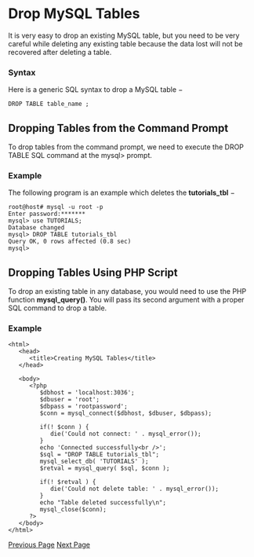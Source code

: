 # Drop MySQL Tables
It is very easy to drop an existing MySQL table, but you need to be very careful while deleting any existing table because the data lost will not be recovered after deleting a table.

### Syntax
Here is a generic SQL syntax to drop a MySQL table −

```
DROP TABLE table_name ;
```
## Dropping Tables from the Command Prompt
To drop tables from the command prompt, we need to execute the DROP TABLE SQL command at the mysql&gt; prompt.

### Example
The following program is an example which deletes the **tutorials_tbl** −

```
root@host# mysql -u root -p
Enter password:*******
mysql> use TUTORIALS;
Database changed
mysql> DROP TABLE tutorials_tbl
Query OK, 0 rows affected (0.8 sec)
mysql>
```
## Dropping Tables Using PHP Script
To drop an existing table in any database, you would need to use the PHP function **mysql_query()**. You will pass its second argument with a proper SQL command to drop a table.

### Example
```
<html>
   <head>
      <title>Creating MySQL Tables</title>
   </head>
   
   <body>
      <?php
         $dbhost = 'localhost:3036';
         $dbuser = 'root';
         $dbpass = 'rootpassword';
         $conn = mysql_connect($dbhost, $dbuser, $dbpass);
         
         if(! $conn ) {
            die('Could not connect: ' . mysql_error());
         }
         echo 'Connected successfully<br />';
         $sql = "DROP TABLE tutorials_tbl";
         mysql_select_db( 'TUTORIALS' );
         $retval = mysql_query( $sql, $conn );
         
         if(! $retval ) {
            die('Could not delete table: ' . mysql_error());
         }
         echo "Table deleted successfully\n";
         mysql_close($conn);
      ?>
   </body>
</html>
```

[Previous Page](../mysql/mysql-create-tables.md) [Next Page](../mysql/mysql-insert-query.md) 
